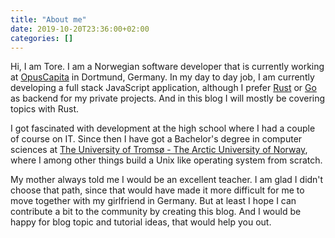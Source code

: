 ```yaml
---
title: "About me"
date: 2019-10-20T23:36:00+02:00
categories: []
---
```


Hi, I am Tore. I am a Norwegian software developer that is currently working at [OpusCapita](https://www.opuscapita.com) in Dortmund, Germany. In my day to day job, I am currently developing a full stack JavaScript application, although I prefer [Rust](https://rust-lang.org) or [Go](https://golang.org) as backend for my private projects. And in this blog I will mostly be covering topics with Rust.

I got fascinated with development at the high school where I had a couple of course on IT. Since then I have got a Bachelor's degree in computer sciences at [The University of Tromsø - The Arctic University of Norway](https://uit.no), where I among other things build a Unix like operating system from scratch.

My mother always told me I would be an excellent teacher. I am glad I didn't choose that path, since that would have made it more difficult for me to move together with my girlfriend in Germany. But at least I hope I can contribute a bit to the community by creating this blog. And I would be happy for blog topic and tutorial ideas, that would help you out.
